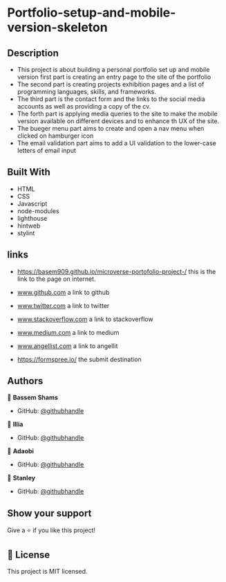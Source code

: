 # Portfolio-setup-and-mobile-version-skeleton

## Description

- This project is about building a personal portfolio set up and mobile version first part is creating an entry page to the site of the portfolio
- The second part is creating projects exhibition pages and a list of programming languages, skills, and frameworks.
- The third part is the contact form and the links to the social media accounts as well as providing a copy of the cv.
- The forth part is applying media queries to the site to make the mobile version available on different devices and to enhance th UX of the site.
- The bueger menu part aims to create and open a nav menu when clicked on hamburger icon
- The email validation part aims to add a UI validation to the lower-case letters of email input

## Built With

- HTML
- CSS
- Javascript
- node-modules
- lighthouse
- hintweb
- stylint

## links

- https://basem909.github.io/microverse-portofolio-project-/
  this is the link to the page on internet.

- www.github.com a link to github
- www.twitter.com a link to twitter
- www.stackoverflow.com a link to stackoverflow
- www.medium.com a link to medium
- www.angellist.com a link to angellit
- https://formspree.io/ the submit destination

## Authors

👤 **Bassem Shams**

- GitHub: [@githubhandle](https://github.com/basem909)

👤 **Illia**

- GitHub: [@githubhandle](https://github.com/aliveGUY)

👤 **Adaobi**

- GitHub: [@githubhandle](https://github.com/adanzeakonobi)

👤 **Stanley**

- GitHub: [@githubhandle](https://github.com/Enekwestanley)

## Show your support

Give a ⭐️ if you like this project!

## 📝 License

This project is MIT licensed.

